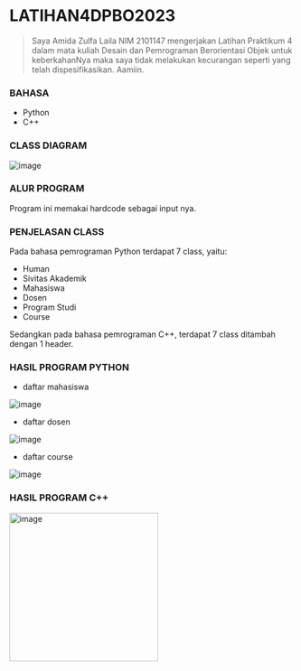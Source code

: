 # LATIHAN4DPBO2023
> Saya Amida Zulfa Laila NIM 2101147 mengerjakan Latihan Praktikum 4
dalam mata kuliah Desain dan Pemrograman Berorientasi Objek untuk keberkahanNya maka
saya tidak melakukan kecurangan seperti yang telah dispesifikasikan.
Aamiin.

### BAHASA
- Python
- C++
### CLASS DIAGRAM
![image](https://user-images.githubusercontent.com/100895165/223082770-53044801-172b-444e-9996-a0ab74f36f44.png)

### ALUR PROGRAM
Program ini memakai hardcode sebagai input nya.
### PENJELASAN CLASS
Pada bahasa pemrograman Python terdapat 7 class, yaitu:
- Human
- Sivitas Akademik
- Mahasiswa
- Dosen
- Program Studi
- Course

Sedangkan pada bahasa pemrograman C++, terdapat 7 class ditambah dengan 1 header.
### HASIL PROGRAM PYTHON
- daftar mahasiswa

![image](https://user-images.githubusercontent.com/100895165/223084318-ffdae471-25df-4d97-8b52-51ceb31cfd3c.png)
- daftar dosen

![image](https://user-images.githubusercontent.com/100895165/223084351-b30e5ba4-c0a1-4ea9-8efe-8bd8fb623da4.png)
- daftar course

![image](https://user-images.githubusercontent.com/100895165/223084366-48766487-5642-42fe-a70f-e142a8f4b4e3.png)

### HASIL PROGRAM C++
<img width="263" alt="image" src="https://user-images.githubusercontent.com/100895165/224046564-c19cbbce-862d-49e4-8a44-e33ffb46ef8f.png">
